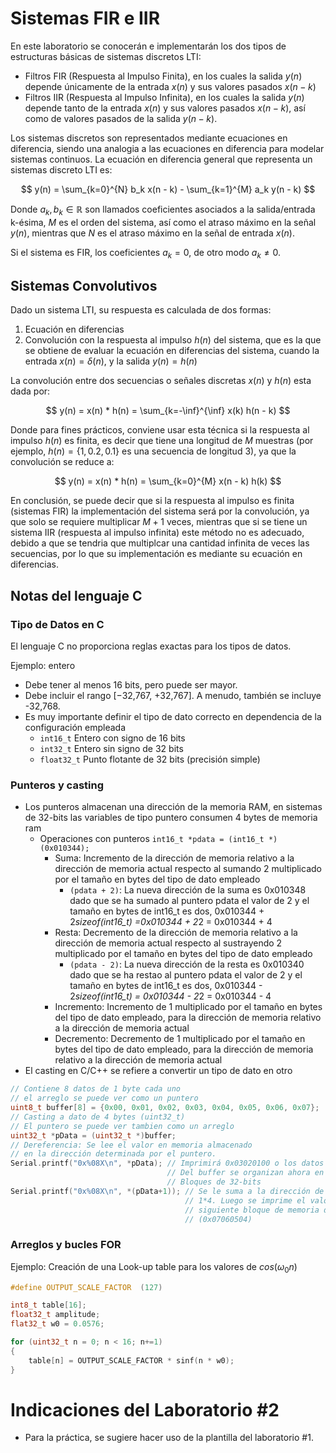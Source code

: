 # Sistemas FIR e IIR
En este laboratorio se conocerán e implementarán los dos tipos de estructuras básicas de sistemas discretos LTI:
- Filtros FIR (Respuesta al Impulso Finita), en los cuales la salida $y(n)$ depende únicamente de la entrada $x(n)$ y sus valores pasados $x(n - k)$
- Filtros IIR (Respuesta al Impulso Infinita), en los cuales la salida $y(n)$ depende tanto de la entrada $x(n)$ y sus valores pasados $x(n - k)$, así como de valores pasados de la salida $y(n - k)$.

Los sistemas discretos son representados mediante ecuaciones en diferencia, siendo una analogia a las ecuaciones en diferencia para modelar sistemas continuos.
La ecuación en diferencia general que representa un sistemas discreto LTI es:

$$
y(n) = \sum_{k=0}^{N} b_k x(n - k) - \sum_{k=1}^{M} a_k y(n - k)
$$

Donde $a_k,b_k \in \mathbb{R}$ son llamados coeficientes asociados a la salida/entrada k-ésima, $M$ es el orden del sistema, así como el atraso máximo en la señal $y(n)$, mientras que $N$ es el atraso máximo en la señal de entrada $x(n)$.

Si el sistema es FIR, los coeficientes $a_k = 0$, de otro modo $a_k \neq 0$.

## Sistemas Convolutivos
Dado un sistema LTI, su respuesta es calculada de dos formas:
1. Ecuación en diferencias
2. Convolución con la respuesta al impulso $h(n)$ del sistema, que es la que se obtiene de evaluar la ecuación en diferencias del sistema, cuando la entrada $x(n) = \delta(n)$, y la salida $y(n) = h(n)$

La convolución entre dos secuencias o señales discretas $x(n)$ y $h(n)$ esta dada por:

$$
y(n) = x(n) * h(n) = \sum_{k=-\inf}^{\inf} x(k) h(n - k)
$$

Donde para fines prácticos, conviene usar esta técnica si la respuesta al impulso $h(n)$ es finita, es decir que tiene una longitud de $M$ muestras (por ejemplo, $h(n) = \{ 1, 0.2, 0.1\}$ es una secuencia de longitud 3), ya que la convolución se reduce a:

$$
y(n) = x(n) * h(n) = \sum_{k=0}^{M} x(n - k) h(k)
$$

En conclusión, se puede decir que si la respuesta al impulso es finita (sistemas FIR) la implementación del sistema será por la convolución, ya que solo se requiere multiplicar $M+1$ veces, mientras que si se tiene un sistema IIR (respuesta al impulso infinita) este método no es adecuado, debido a que se tendria que multiplcar una cantidad infinita de veces las secuencias, por lo que su implementación es mediante su ecuación en diferencias.

## Notas del lenguaje C
### Tipo de Datos en C
El lenguaje C no proporciona reglas exactas para los tipos de datos.

Ejemplo: entero
* Debe tener al menos 16 bits, pero puede ser mayor.
* Debe incluir el rango [−32,767, +32,767]. A menudo, también se incluye -32,768.
* Es muy importante definir el tipo de dato correcto en dependencia de la configuración empleada
  * ```int16_t``` Entero con signo de 16 bits
  * ```int32_t``` Entero sin signo de 32 bits
  * ```float32_t``` Punto flotante de 32 bits (precisión simple)

### Punteros y casting
* Los punteros almacenan una dirección de la memoria RAM, en sistemas de 32-bits las variables de tipo puntero consumen 4 bytes de memoria ram
  * Operaciones con punteros ```int16_t *pdata = (int16_t *)(0x010344);```
    * Suma: Incremento de la dirección de memoria relativo a la dirección de memoria actual respecto al sumando 2 multiplicado por el tamaño en bytes del tipo de dato empleado
      * ```(pdata + 2)```: La nueva dirección de la suma es 0x010348 dado que se ha sumado al puntero pdata el valor de 2 y el tamaño en bytes de int16_t es dos, 0x010344 + 2*sizeof(int16_t) =0x010344 +  2*2 = 0x010344 +  4
    * Resta: Decremento de la dirección de memoria relativo a la dirección de memoria actual respecto al sustrayendo 2 multiplicado por el tamaño en bytes del tipo de dato empleado
      *  ```(pdata - 2)```: La nueva dirección de la resta es 0x010340 dado que se ha restao al puntero pdata el valor de 2 y el tamaño en bytes de int16_t es dos, 0x010344 - 2*sizeof(int16_t) = 0x010344 -  2*2 = 0x010344 - 4
    *   Incremento: Incremento de 1 multiplicado por el tamaño en bytes del tipo de dato empleado, para la dirección de memoria relativo a la dirección de memoria actual
    *   Decremento: Decremento de 1 multiplicado por el tamaño en bytes del tipo de dato empleado, para la dirección de memoria relativo a la dirección de memoria actual
* El casting en C/C++ se refiere a convertir un tipo de dato en otro

```c++
// Contiene 8 datos de 1 byte cada uno
// el arreglo se puede ver como un puntero
uint8_t buffer[8] = {0x00, 0x01, 0x02, 0x03, 0x04, 0x05, 0x06, 0x07};
// Casting a dato de 4 bytes (uint32_t)
// El puntero se puede ver tambien como un arreglo
uint32_t *pData = (uint32_t *)buffer;
// Dereferencia: Se lee el valor en memoria almacenado
// en la dirección determinada por el puntero.
Serial.printf("0x%08X\n", *pData); // Imprimirá 0x03020100 o los datos
                                   // Del buffer se organizan ahora en
                                   // Bloques de 32-bits
Serial.printf("0x%08X\n", *(pData+1)); // Se le suma a la dirección de pData
                                       // 1*4. Luego se imprime el valor del 
                                       // siguiente bloque de memoria de 4 bytes
                                       // (0x07060504)
```

### Arreglos y bucles FOR
Ejemplo: Creación de una Look-up table para los valores de $cos(\omega_0 n)$
```c++
#define OUTPUT_SCALE_FACTOR  (127)

int8_t table[16];
float32_t amplitude;
flat32_t w0 = 0.0576;

for (uint32_t n = 0; n < 16; n+=1)
{
    table[n] = OUTPUT_SCALE_FACTOR * sinf(n * w0);
}
```
<!---
COMMENTARY
```c++
#include "AudioKit.hpp"
```
--->

# Indicaciones del Laboratorio #2
* Para la práctica, se sugiere hacer uso de la plantilla del laboratorio #1.
